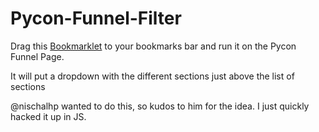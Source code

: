 # Pycon-Funnel-Filter

Drag this <a href='javascript:$(function() { sectionFiltersSelect="<br/>Filter: <select id=\"section-filter\"><option value=\"all\">All</option>"; sections = $("ol li"); sections.each(function(index, element) { section = $(this).text(); sectionTitle = section.split("—")[0].trim(); sectionFiltersSelect += "<option value=\""+sectionTitle+"\">"+sectionTitle+"</option>"; }); sectionFiltersSelect += "</select>"; ALL_LISTINGS = $("table.listing tbody.link"); alert("Filter applied!"); $("h2#sessions").after(sectionFiltersSelect); $("#section-filter").change(function(){ choice = $(this).attr("value").trim(); filteredTbodys = []; if (choice.toUpperCase() == "ALL") { filteredTbodys = ALL_LISTINGS; } else { ALL_LISTINGS.each(function(index, element) { listingSection = $(this).find("tr:eq(1)").find("td:eq(3)").text(); if (listingSection.trim().toUpperCase() == choice.trim().toUpperCase()) { filteredTbodys.push($(this)); } }); } $("table.listing tbody.link").remove(); $("table.listing").append(filteredTbodys); }); });
'>Bookmarklet</a> to your bookmarks bar and run it on the Pycon Funnel Page.

It will put a dropdown with the different sections just above the list of sections

@nischalhp wanted to do this, so kudos to him for the idea. I just quickly hacked it up in JS.